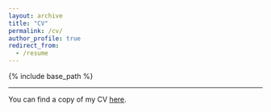 ```yaml
---
layout: archive
title: "CV"
permalink: /cv/
author_profile: true
redirect_from:
  - /resume
---
```


{% include base_path %}

---

You can find a copy of my CV [here](/files/Anthony_Gomez_Fonseca_CV.pdf).
